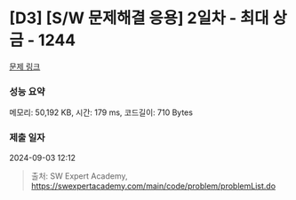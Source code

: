 # [D3] [S/W 문제해결 응용] 2일차 - 최대 상금 - 1244 

[문제 링크](https://swexpertacademy.com/main/code/problem/problemDetail.do?contestProbId=AV15Khn6AN0CFAYD) 

### 성능 요약

메모리: 50,192 KB, 시간: 179 ms, 코드길이: 710 Bytes

### 제출 일자

2024-09-03 12:12



> 출처: SW Expert Academy, https://swexpertacademy.com/main/code/problem/problemList.do